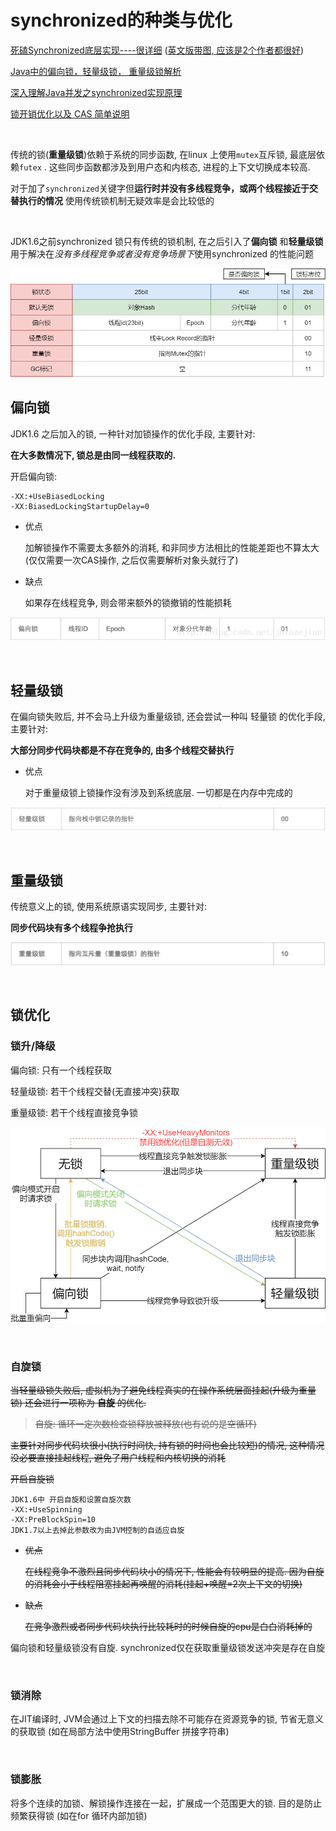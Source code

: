 # synchronized的种类与优化

[死磕Synchronized底层实现----很详细](https://github.com/farmerjohngit/myblog/issues/12)  ([英文版带图, 应该是2个作者都很好](https://www.fatalerrors.org/a/analysis-of-synchronized-jvm-source-code-and-the-significance-of-chatting-lock.html))

[Java中的偏向锁，轻量级锁， 重量级锁解析](https://blog.csdn.net/lengxiao1993/article/details/81568130)

[深入理解Java并发之synchronized实现原理](https://blog.csdn.net/javazejian/article/details/72828483)

[锁开销优化以及 CAS 简单说明](https://www.cnblogs.com/cposture/p/10761396.html)

​		

传统的锁(**重量级锁**)依赖于系统的同步函数, 在linux 上使用`mutex`互斥锁, 最底层依赖`futex` . 这些同步函数都涉及到用户态和内核态, 进程的上下文切换成本较高. 

对于加了`synchronized`关键字但**运行时并没有多线程竞争，或两个线程接近于交替执行的情况** 使用传统锁机制无疑效率是会比较低的

​		

JDK1.6之前synchronized 锁只有传统的锁机制, 在之后引入了**偏向锁** 和**轻量级锁** 用于解决在*没有多线程竞争或者没有竞争场景下*使用synchronized 的性能问题

![MarkWord](synchronized%E7%9A%84%E7%A7%8D%E7%B1%BB%E4%B8%8E%E4%BC%98%E5%8C%96.assets/%E5%AF%B9%E8%B1%A1%E5%A4%B4.png)



## 偏向锁

JDK1.6 之后加入的锁, 一种针对加锁操作的优化手段, 主要针对:

**在大多数情况下, 锁总是由同一线程获取的.** 

开启偏向锁:

```properties
-XX:+UseBiasedLocking
-XX:BiasedLockingStartupDelay=0
```

*   优点

    加解锁操作不需要太多额外的消耗, 和非同步方法相比的性能差距也不算太大(仅仅需要一次CAS操作, 之后仅需要解析对象头就行了)

*   缺点

    如果存在线程竞争, 则会带来额外的锁撤销的性能损耗

![image-20200318113430312](synchronized锁.assets/image-20200318113430312.png)

​		

## 轻量级锁

在偏向锁失败后, 并不会马上升级为重量级锁, 还会尝试一种叫 轻量锁 的优化手段, 主要针对:

**大部分同步代码块都是不存在竞争的, 由多个线程交替执行**

*   优点

    对于重量级锁上锁操作没有涉及到系统底层. 一切都是在内存中完成的



![image-20200318113514820](synchronized锁.assets/image-20200318113514820.png)

​		

## 重量级锁

传统意义上的锁, 使用系统原语实现同步, 主要针对:

**同步代码块有多个线程争抢执行**

![重量级锁](synchronized锁.assets/微信截图_20200403100008.png)

​		

## 锁优化

### 锁升/降级

偏向锁: 只有一个线程获取

轻量级锁: 若干个线程交替(无直接冲突)获取

重量级锁: 若干个线程直接竞争锁

![synchronized锁转换](synchronized%E7%9A%84%E7%A7%8D%E7%B1%BB%E4%B8%8E%E4%BC%98%E5%8C%96.assets/synchronized%E9%94%81%E8%BD%AC%E6%8D%A2.png)

​		

### 自旋锁

~~当轻量级锁失败后, 虚拟机为了避免线程真实的在操作系统层面挂起(升级为重量锁) 还会进行一项称为 **自旋** 的优化.~~ 

>   ~~自旋: 循环一定次数检查锁释放被释放(也有说的是空循环)~~

~~主要针对同步代码块很小(执行时间快, 持有锁的时间也会比较短)的情况, 这种情况没必要直接挂起线程, 避免了用户线程和内核切换的消耗~~

~~开启自旋锁~~

```properties
JDK1.6中 开启自旋和设置自旋次数
-XX:+UseSpinning
-XX:PreBlockSpin=10
JDK1.7以上去掉此参数改为由JVM控制的自适应自旋
```

*   ~~优点~~

    ~~在线程竞争不激烈且同步代码块小的情况下, 性能会有较明显的提高. 因为自旋的消耗会小于线程阻塞挂起再唤醒的消耗(挂起+唤醒=2次上下文的切换)~~

*   ~~缺点~~

    ~~在竞争激烈或者同步代码块执行比较耗时的时候自旋的cpu是白白消耗掉的~~

偏向锁和轻量级锁没有自旋. synchronized仅在获取重量级锁发送冲突是存在自旋

​		

### 锁消除

在JIT编译时, JVM会通过上下文的扫描去除不可能存在资源竞争的锁, 节省无意义的获取锁 (如在局部方法中使用StringBuffer 拼接字符串)

​		

### 锁膨胀

将多个连续的加锁、解锁操作连接在一起，扩展成一个范围更大的锁. 目的是防止频繁获得锁 (如在for 循环内部加锁)


